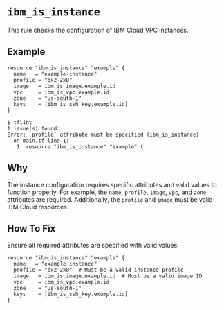 # `ibm_is_instance`

This rule checks the configuration of IBM Cloud VPC instances.

## Example

```hcl
resource "ibm_is_instance" "example" {
  name   = "example-instance"
  profile = "bx2-2x8"
  image   = ibm_is_image.example.id
  vpc     = ibm_is_vpc.example.id
  zone    = "us-south-1"
  keys    = [ibm_is_ssh_key.example.id]
}
```

```console
$ tflint
1 issue(s) found:
Error: `profile` attribute must be specified (ibm_is_instance)
  on main.tf line 1:
   1: resource "ibm_is_instance" "example" {
```

## Why

The instance configuration requires specific attributes and valid values to function properly. For example, the `name`, `profile`, `image`, `vpc`, and `zone` attributes are required. Additionally, the `profile` and `image` must be valid IBM Cloud resources.

## How To Fix

Ensure all required attributes are specified with valid values:

```hcl
resource "ibm_is_instance" "example" {
  name   = "example-instance"
  profile = "bx2-2x8"  # Must be a valid instance profile
  image   = ibm_is_image.example.id  # Must be a valid image ID
  vpc     = ibm_is_vpc.example.id
  zone    = "us-south-1"
  keys    = [ibm_is_ssh_key.example.id]
}
```